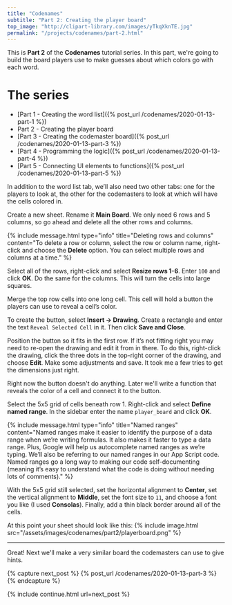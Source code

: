 ```yaml
---
title: "Codenames"
subtitle: "Part 2: Creating the player board"
top_image: "http://clipart-library.com/images/yTkqXknTE.jpg"
permalink: "/projects/codenames/part-2.html"
---
```

This is **Part 2** of the **Codenames** tutorial series. In this part, we're going to build the board players use to make guesses about which colors go with each word.

# The series
* [Part 1 - Creating the word list]({% post_url /codenames/2020-01-13-part-1 %})
* Part 2 - Creating the player board
* [Part 3 - Creating the codemaster board]({% post_url /codenames/2020-01-13-part-3 %})
* [Part 4 - Programming the logic]({% post_url /codenames/2020-01-13-part-4 %})
* [Part 5 - Connecting UI elements to functions]({% post_url /codenames/2020-01-13-part-5 %})

In addition to the word list tab, we’ll also need two other tabs: one for the players to look at, the other for the codemasters to look at which will have the cells colored in.

Create a new sheet. Rename it **Main Board**. We only need 6 rows and 5 columns, so go ahead and delete all the other rows and columns.

{% include message.html type="info" title="Deleting rows and columns" content="To delete a row or column, select the row or column name, right-click and choose the <b>Delete</b> option. You can select multiple rows and columns at a time." %}

Select all of the rows, right-click and select **Resize rows 1-6**. Enter `100` and click **OK**. Do the same for the columns. This will turn the cells into large squares.

Merge the top row cells into one long cell. This cell will hold a button the players can use to reveal a cell’s color.

To create the button, select **Insert → Drawing**. Create a rectangle and enter the text `Reveal Selected Cell` in it. Then click **Save and Close**. 

Position the button so it fits in the first row. If it’s not fitting right you may need to re-open the drawing and edit it from in there. To do this, right-click the drawing, click the three dots in the top-right corner of the drawing, and choose **Edit**. Make some adjustments and save. It took me a few tries to get the dimensions just right.

Right now the button doesn't do anything. Later we'll write a function that reveals the color of a cell and connect it to the button.

Select the 5x5 grid of cells beneath row 1. Right-click and select **Define named range**. In the sidebar enter the name `player_board` and click **OK**.

{% include message.html type="info" title="Named ranges" content="Named ranges make it easier to identify the purpose of a data range when we’re writing formulas. It also makes it faster to type a data range. Plus, Google will help us autocomplete named ranges as we’re typing. We’ll also be referring to our named ranges in our App Script code. Named ranges go a long way to making our code self-documenting (meaning it’s easy to understand what the code is doing without needing lots of comments)." %}

With the 5x5 grid still selected, set the horizontal alignment to **Center**, set the vertical alignment to **Middle**, set the font size to `11`, and choose a font you like (I used **Consolas**). Finally, add a thin black border around all of the cells.

At this point your sheet should look like this:
{% include image.html src="/assets/images/codenames/part2/playerboard.png" %}

-------
Great! Next we'll make a very similar board the codemasters can use to give hints. 

{% capture next_post %}
  {% post_url /codenames/2020-01-13-part-3 %}
{% endcapture %}

{% include continue.html url=next_post %}